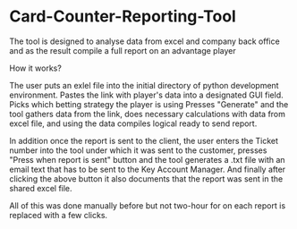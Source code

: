 # Card-Counter-Reporting-Tool
The tool is designed to analyse data from excel and company back office and as the result compile a full report on an advantage player

How it works?

The user puts an exlel file into the initial directory of python development environment.
Pastes the link with player's data into a designated GUI field.
Picks which betting strategy the player is using
Presses "Generate" and the tool gathers data from the link, does necessary calculations with data from excel file, and using the data compiles logical ready to send report.

In addition once the report is sent to the client, the user enters the Ticket number into the tool under which it was sent to the customer, presses "Press when report is sent" button and the tool generates a .txt file with an email text that has to be sent to the Key Account Manager.
And finally after clicking the above button it also documents that the report was sent in the shared excel file.

All of this was done manually before but not two-hour for on each report is replaced with a few clicks.
